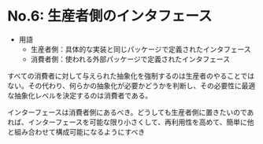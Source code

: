 # No.6: 生産者側のインタフェース

* 用語
    * 生産者側：具体的な実装と同じパッケージで定義されたインタフェース
    * 消費者側：使われる外部パッケージで定義されたインタフェース

すべての消費者に対して与えられた抽象化を強制するのは生産者のやることではない。その代わり、何らかの抽象化が必要かどうかを判断し、その必要性に最適な抽象化レベルを決定するのは消費者である。

インターフェースは消費者側にあるべき。どうしても生産者側に置きたいのであれば、インターフェースを可能な限り小さくして、再利用性を高めて、簡単に他と組み合わせて構成可能になるようにすべき
